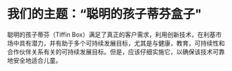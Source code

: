 # 我们的主题：“聪明的孩子蒂芬盒子" 
聪明的孩子蒂芬（Tiffin Box）满足了真正的客户需求，利用创新技术，在利基市场中具有潜力，并有助于多个可持续发展目标，尤其是与健康，教育，可持续性和合作伙伴关系有关的可持续发展目标。但是，应该仔细实施它，以确保该技术可靠地安全地适合儿童。